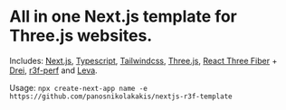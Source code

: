 # All in one Next.js template for Three.js websites.

Includes: [Next.js](https://nextjs.org/), [Typescript](https://www.typescriptlang.org/), [Tailwindcss](https://tailwindcss.com/), [Three.js](https://threejs.org/), [React Three Fiber](https://r3f.docs.pmnd.rs/getting-started/introduction) + [Drei](https://drei.docs.pmnd.rs/getting-started/introduction), [r3f-perf](https://www.npmjs.com/package/r3f-perf) and [Leva](https://www.npmjs.com/package/leva).

Usage: `npx create-next-app name -e https://github.com/panosnikolakakis/nextjs-r3f-template`
